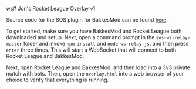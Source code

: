  ws# Jon's Rocket League Overlay v1

Source code for the SOS plugin for BakkesMod can be found [here](https://gitlab.com/bakkesplugins/sos).

To get started, make sure you have BakkesMod and Rocket League both downloaded and setup. Next, open a command prompt in the `sos-ws-relay-master` folder and invoke `npm install` and `node ws-relay.js`, and then press `enter` three times. This will start a WebSocket that will connect to both Rocket League and BakkesMod. 

Next, open Rocket League and BakkesMod, and then load into a 3v3 private match with bots. Then, open the `overlay.html` into a web browser of your choice to verify that everything is running.

